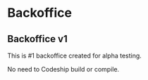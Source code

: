 # Backoffice

## Backoffice v1

This is #1 backoffice created for alpha testing.

No need to Codeship build or compile.